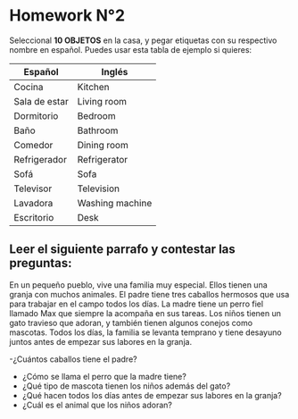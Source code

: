 # Homework N°2
Seleccional **10 OBJETOS** en la casa, y pegar etiquetas con su respectivo nombre en español.
Puedes usar esta tabla de ejemplo si quieres:

| **Español**      | **Inglés**       |
|------------------|------------------|
| Cocina           | Kitchen          |
| Sala de estar    | Living room      |
| Dormitorio       | Bedroom          |
| Baño             | Bathroom         |
| Comedor          | Dining room      |
| Refrigerador     | Refrigerator     |
| Sofá             | Sofa             |
| Televisor        | Television       |
| Lavadora         | Washing machine  |
| Escritorio       | Desk             |

## Leer el siguiente parrafo y contestar las preguntas:
En un pequeño pueblo, vive una familia muy especial. Ellos tienen una granja con muchos animales. El padre tiene tres caballos hermosos que usa para trabajar en el campo todos los días. La madre tiene un perro fiel llamado Max que siempre la acompaña en sus tareas. Los niños tienen un gato travieso que adoran, y también tienen algunos conejos como mascotas. Todos los días, la familia se levanta temprano y tiene desayuno juntos antes de empezar sus labores en la granja.

-¿Cuántos caballos tiene el padre?
-  ¿Cómo se llama el perro que la madre tiene?
-  ¿Qué tipo de mascota tienen los niños además del gato?
-  ¿Qué hacen todos los días antes de empezar sus labores en la granja?
-  ¿Cuál es el animal que los niños adoran?
